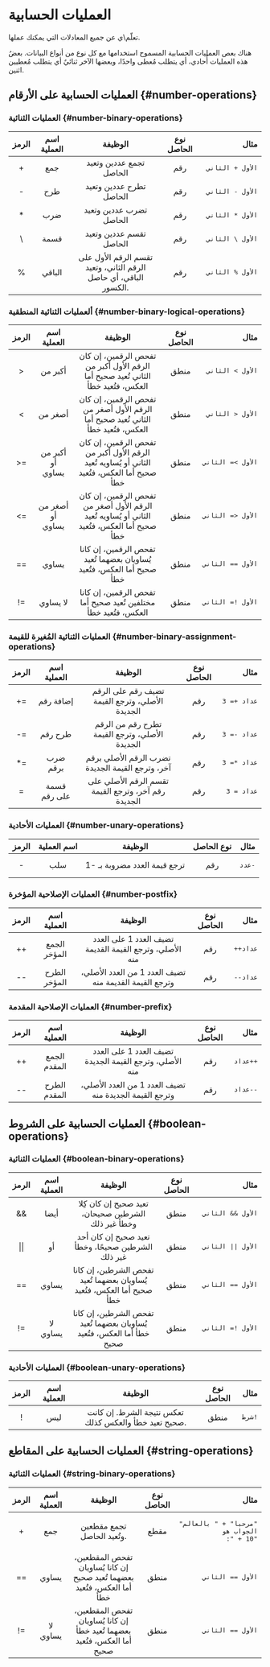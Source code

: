 ﻿---
sidebar_position: 7
---

#  العمليات الحسابية

تعلّم\ي عن جميع المعادلات التي يمكنك عملها.

هناك بعص العمليات الحسابية المسموح استخدامها مع كل نوع من أنواع البيانات. بعضُ هذه العمليات أُحادي، أي يتطلب مُعطى
واحدًا، وبعضها الآخر ثنائيٌ أي يتطلب مُعطيين اثنين.

## العمليات الحسابية على الأرقام {#number-operations}

### العمليات الثنائية {#number-binary-operations}

| الرمز | اسم العملية |                             الوظيفة                              | نوع الحاصل |                       مثال |
|:-----:|:-----------:|:----------------------------------------------------------------:|:----------:|---------------------------:|
|   +   |     جمع     |                     تجمع عددين وتعيد الحاصل                      |    رقم     | <pre> الأول + الثاني</pre> |
|   -   |     طرح     |                     تطرح عددين وتعيد الحاصل                      |    رقم     | <pre> الأول - الثاني</pre> |
|   *   |     ضرب     |                     تضرب عددين وتعيد الحاصل                      |    رقم     | <pre> الأول * الثاني</pre> |
|   \   |    قسمة     |                     تقسم عددين وتعيد الحاصل                      |    رقم     | <pre> الأول \ الثاني</pre> |
|   %   |   الباقي    | تقسم الرقم الأول على الرقم الثاني، وتعيد الباقي، أي حاصل الكسور. |    رقم     | <pre> الأول % الثاني</pre> |

### ألعمليات الثنائية المنطقية {#number-binary-logical-operations}

| الرمز |   اسم العملية    |                                           الوظيفة                                           | نوع الحاصل |                       مثال |
|:-----:|:----------------:|:-------------------------------------------------------------------------------------------:|:----------:|---------------------------:|
|   >   |     أكبر من      |      تفحص الرقمين، إن كان الرقم الأول أكبر من الثاني تُعيد صحيح أما العكس، فتُعيد خطأ       |    منطق    | <pre> الأول > الثاني</pre> |
|   <   |     أصغر من      |      تفحص الرقمين، إن كان الرقم الأول أصغر من الثاني تُعيد صحيح أما العكس، فتُعيد خطأ       |    منطق    | <pre> الأول < الثاني</pre> |
|  >=   | أكبر من أو يساوي | تفحص الرقمين، إن كان الرقم الأول أكبر من الثاني أو يُساويه تُعيد صحيح أما العكس، فتُعيد خطأ |    منطق    | <pre>الأول >= الثاني</pre> |
|  <=   | أصغر من أو يساوي | تفحص الرقمين، إن كان الرقم الأول أصغر من الثاني أو يُساويه تُعيد صحيح أما العكس، فتُعيد خطأ |    منطق    | <pre>الأول <= الثاني</pre> |
|  ==   |      يساوي       |           تفحص الرقمين، إن كانا يُساويان بعضهما تُعيد صحيح أما العكس، فتُعيد خطأ            |    منطق    | <pre>الأول == الثاني</pre> |
|  !=   |     لا يساوي     |               تفحص الرقمين، إن كانا مختلفين تُعيد صحيح أما العكس، فتُعيد خطأ                |    منطق    | <pre>الأول != الثاني</pre> |

### العمليات الثنائية المُغيرة للقيمة {#number-binary-assignment-operations}

| الرمز | اسم العملية  |                       الوظيفة                       | نوع الحاصل |                 مثال |
|:-----:|:------------:|:---------------------------------------------------:|:----------:|---------------------:|
|  +=   |  إضافة رقم   |   تضيف رقم على الرقم الأصلي، وترجع القيمة الجديدة   |    رقم     | <pre>عداد += 3</pre> |
|  -=   |   طرح رقم    |   تطرح رقم من الرقم الأصلي، وترجع القيمة الجديدة    |    رقم     | <pre>عداد -= 3</pre> |
|  *=   |   ضرب برقم   |  تضرب الرقم الأصلي برقم آخر، وترجع القيمة الجديدة   |    رقم     | <pre>عداد *= 3</pre> |
|  \=   | قسمة على رقم | تقسم الرقم الأصلي على رقم آخر، وترجع القيمة الجديدة |    رقم     | <pre>عداد \= 3</pre> |

### العمليات الأحادية {#number-unary-operations}

| الرمز | اسم العملية |           الوظيفة            | نوع الحاصل |            مثال |
|:-----:|:-----------:|:----------------------------:|:----------:|----------------:|
|   -   |     سلب     | ترجع قيمة العدد مضروبة بـ -1 |    رقم     | <pre>عدد-</pre> |

### العمليات الإصلاحية المؤخرة {#number-postfix}

| الرمز | اسم العملية  |                         الوظيفة                         | نوع الحاصل |              مثال |
|:-----:|:------------:|:-------------------------------------------------------:|:----------:|------------------:|
|  ++   | الجمع المؤخر | تضيف العدد 1 على العدد الأصلي، وترجع القيمة القديمة منه |    رقم     | <pre>++عداد</pre> |
|  --   | الطرح المؤخر | تضيف العدد 1 من العدد الأصلي، وترجع القيمة القديمة منه  |    رقم     | <pre>--عداد</pre> |

### العمليات الإصلاحية المقدمة {#number-prefix}

| الرمز | اسم العملية  |                         الوظيفة                         | نوع الحاصل |              مثال |
|:-----:|:------------:|:-------------------------------------------------------:|:----------:|------------------:|
|  ++   | الجمع المقدم | تضيف العدد 1 على العدد الأصلي، وترجع القيمة الجديدة منه |    رقم     | <pre>عداد++</pre> |
|  --   | الطرح المقدم | تضيف العدد 1 من العدد الأصلي، وترجع القيمة الجديدة منه  |    رقم     | <pre>عداد--</pre> |

## العمليات الحسابية على الشروط {#boolean-operations}

### العمليات الثنائية {#boolean-binary-operations}

| الرمز | اسم العملية |                                الوظيفة                                 | نوع الحاصل |                                              مثال |
|:-----:|:-----------:|:----------------------------------------------------------------------:|:----------:|--------------------------------------------------:|
|  &&   |    أيضا     |           تعيد صحيح إن كان كِلا الشرطين صحيحان، وخطأ غير ذلك           |    منطق    |                       <pre> الأول && الثاني</pre> |
|  \|\| |     أو     | تعيد صحيح إن كان أحد الشرطين صحيحًا، وخطأ غير ذلك |   منطق    |  <pre> الأول  \|\| الثاني</pre> |
|  ==   |    يساوي    | تفحص الشرطين، إن كانا يُساويان بعضهما تُعيد صحيح أما العكس، فتُعيد خطأ |    منطق    |                       <pre> الأول == الثاني</pre> |
|  !=   |  لا يساوي   | تفحص الشرطين، إن كانا يُساويان بعضهما تُعيد خطأ أما العكس، فتُعيد صحيح |    منطق    |                       <pre> الأول != الثاني</pre> |

### العمليات الأحادية {#boolean-unary-operations}

| الرمز | اسم العملية |                       الوظيفة                        | نوع الحاصل |            مثال |
|:-----:|:-----------:|:----------------------------------------------------:|:----------:|----------------:|
|   !   |     ليس     | تعكس نتيجة الشرط. إن كانت صحيح تعيد خطأ والعكس كذلك. |    منطق    | <pre>شرط!</pre> |

## العمليات الحسابية على المقاطع {#string-operations}

### العمليات الثنائية {#string-binary-operations}

| الرمز | اسم العملية |                                 الوظيفة                                 | نوع الحاصل |                                                    مثال |
|:-----:|:-----------:|:-----------------------------------------------------------------------:|:----------:|--------------------------------------------------------:|
|   +   |     جمع     |                       تجمع مقطعين وتُعيد الحاصل.                        |    مقطع    | <pre>"مرحبا" + " بالعالم"<br />الجواب هو :" + 10"</pre> |
|  ==   |    يساوي    | تفحص المقطعين، إن كانا يُساويان بعضهما تُعيد صحيح أما العكس، فتُعيد خطأ |    منطق    |                             <pre> الأول == الثاني</pre> |
|  !=   |  لا يساوي   | تفحص المقطعين، إن كانا يُساويان بعضهما تُعيد خطأ أما العكس، فتُعيد صحيح |    منطق    |                             <pre> الأول == الثاني</pre> |


